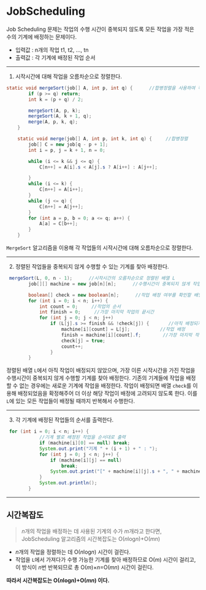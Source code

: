 # JobScheduling


Job Scheduling 문제는 작업의 수행 시간이 중복되지 않도록 모든 작업을 가장 적은 수의 기계에 배정하는 문제이다.


+ 입력값 : n개의 작업 t1, t2, …, tn
+ 출력값 : 각 기계에 배정된 작업 순서


-------

1. 시작시간에 대해 작업을 오름차순으로 정렬한다.
```java
static void mergeSort(job[] A, int p, int q) {      //합병정렬을 사용하여 작업의 시작시간 오름차순으로 정렬
        if (p >= q) return;
        int k = (p + q) / 2;

        mergeSort(A, p, k);
        mergeSort(A, k + 1, q);
        merge(A, p, k, q);
    }

    static void merge(job[] A, int p, int k, int q) {     //합병정렬
        job[] C = new job[q - p + 1];
        int i = p, j = k + 1, n = 0;

        while (i <= k && j <= q) {
            C[n++] = A[i].s < A[j].s ? A[i++] : A[j++];

        }
        while (i <= k) {
            C[n++] = A[i++];
        }
        while (j <= q) {
            C[n++] = A[j++];
        }
        for (int a = p, b = 0; a <= q; a++) {
            A[a] = C[b++];
        }
    }
```
`MergeSort` 알고리즘을 이용해 각 작업들의 시작시간에 대해 오름차순으로 정렬한다.


-------

2. 정렬된 작업들을 중복되지 않게 수행할 수 있는 기계를 찾아 배정한다.
```java
 mergeSort(L, 0, n - 1);      //시작시간의 오름차순으로 정렬된 배열 L
        job[][] machine = new job[n][n];      //수행시간이 중복되지 않게 작업을 배정할 2차원 배열 machine

        boolean[] check = new boolean[n];      //작업 배정 여부를 확인할 배열 check
        for (int i = 0; i < n; i++) {
            int count = 0;     //작업의 순서
            int finish = 0;     //가장 마지막 작업의 끝시간
            for (int j = 0; j < n; j++)
                if (L[j].s >= finish && !check[j]) {       //아직 배정되지 않은 작업의 시작시간이 기계에 배정된 작업의 끝시간과 같거나 그 이후일 경우
                    machine[i][count] = L[j];           //작업 배정
                    finish = machine[i][count].f;        //가장 마지막 작업의 끝시간 갱신
                    check[j] = true;
                    count++;
                }
        }
```
정렬된 배열 `L`에서 아직 작업이 배정되지 않았으며, 가장 이른 시작시간을 가진 작업을 수행시간이 중복되지 않게 수행할 기계를 찾아 배정한다.
기존의 기계들에 작업을 배정할 수 없는 경우에는 새로운 기계에 작업을 배정한다.
작업이 배정되면 배열 `check`를 이용해 배정되었음을 확정해주어 더 이상 해당 작업이 배정에 고려되지 않도록 한다.
이를 `L`에 있는 모든 작업들이 배정될 때까지 반복해서 수행한다.

-------

3. 각 기계에 배정된 작업들의 순서를 출력한다.
```java
 for (int i = 0; i < n; i++) {
            //기계 별로 배정된 작업을 순서대로 출력
            if (machine[i][0] == null) break;
            System.out.print("기계 " + (i + 1) + " : ");
            for (int j = 0; j < n; j++) {
                if (machine[i][j] == null)
                    break;
                System.out.print("[" + machine[i][j].s + ", " + machine[i][j].f + "]");
            }
            System.out.println();
        }
```

-------

## 시간복잡도
> *n*개의 작업을 배정하는 데 사용된 기계의 수가 *m*개라고 한다면, JobScheduling 알고리즘의 시간복잡도는 O(*n*log*n*)+O(*mn*)

+ *n*개의 작업을 정렬하는 데 O(*n*log*n*) 시간이 걸린다.
+ 작업을 `L`에서 가져다가 수행 가능한 기계를 찾아 배정하므로 O(*m*) 시간이 걸리고, 이 방식이 *n*번 반복되므로 총 O(*m*)×*n*=O(*mn*) 시간이 걸린다.

**따라서 시간복잡도는 O(*n*log*n*)+O(*mn*) 이다.**